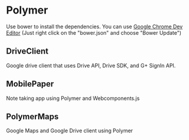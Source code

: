 Polymer
=======
Use bower to install the dependencies. You can use [Google Chrome Dev Editor](https://chrome.google.com/webstore/detail/chrome-dev-editor-develop/pnoffddplpippgcfjdhbmhkofpnaalpg) (Just right click on the "bower.json" and choose "Bower Update")

DriveClient
---
Google drive client that uses Drive API, Drive SDK, and G+ SignIn API. 

MobilePaper
---
Note taking app using Polymer and Webcomponents.js

PolymerMaps
---
Google Maps and Google Drive client using Polymer
